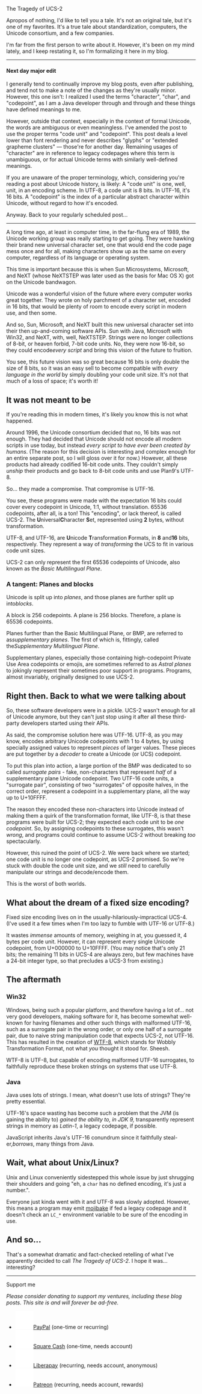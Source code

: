 The Tragedy of UCS-2

Apropos of nothing, I'd like to tell you a tale. It's not an original tale, but it's one of my favorites. It's a true tale about standardization, computers, the Unicode consortium, and a few companies.

I'm far from the first person to write about it. However, it's been on my mind lately, and I keep restating it, so I'm formalizing it here in my blog.

* * *

#### Next day major edit

I generally tend to continually improve my blog posts, even after publishing, and tend not to make a note of the changes as they're usually minor. However, this one isn't: I realized I used the terms "character", "char", and "codepoint", as I am a Java developer through and through and these things have defined meanings to me.

However, outside that context, especially in the context of formal Unicode, the words are ambiguous or even meaningless. I've amended the post to use the proper terms "code unit" and "codepoint". This post deals a level lower than font rendering and never describes "glyphs" or "extended grapheme clusters" — those're for another day. Remaining usages of "character" are in reference to legacy codepages where this term is unambiguous, or for actual Unicode terms with similarly well-defined meanings.

If you are unaware of the proper terminology, which, considering you're reading a post about Unicode history, is likely: A "code unit" is one, well, unit, in an encoding scheme. In UTF-8, a code unit is 8 bits. In UTF-16, it's 16 bits. A "codepoint" is the index of a particular abstract character within Unicode, without regard to how it's encoded.

Anyway. Back to your regularly scheduled post...

* * *

A long time ago, at least in computer time, in the far-flung era of 1989, the Unicode working group was really starting to get going. They were hawking their brand new universal character set, one that would end the code page mess once and for all, making characters show up as the same on every computer, regardless of its language or operating system.

This time is important because this is when Sun Microsystems, Microsoft, and NeXT (whose NeXTSTEP was later used as the basis for Mac OS X) got on the Unicode bandwagon.

Unicode was a wonderful vision of the future where every computer works great together. They wrote on holy parchment of a character set, encoded in 16 bits, that would be plenty of room to encode every script in modern use, and then some.

And so, Sun, Microsoft, and NeXT built this new universal character set into their then up-and-coming software APIs. Sun with Java, Microsoft with Win32, and NeXT, with, well, NeXTSTEP. Strings were no longer collections of 8-bit, or heaven forbid, 7-bit code units. No, they were now 16-bit, so they could encode*every script* and bring this vision of the future to fruition.

You see, this future vision was so great because 16 bits is only double the size of 8 bits, so it was an easy sell to become compatible with *every language in the world* by simply doubling your code unit size. It's not that much of a loss of space; it's worth it!

## It was not meant to be

If you're reading this in modern times, it's likely you know this is not what happened.

Around 1996, the Unicode consortium decided that no, 16 bits was not enough. They had decided that Unicode should not encode all modern scripts in use today, but instead *every script to have ever been created by humans*. (The reason for this decision is interesting and complex enough for an entire separate post, so I will gloss over it for now.) However, all these products had already codified 16-bit code units. They couldn't simply *unship* their products and go back to 8-bit code units and use Plan9's UTF-8.

So... they made a compromise. That compromise is UTF-16.

You see, these programs were made with the expectation 16 bits could cover every codepoint in Unicode, 1:1, without translation. 65536 codepoints, after all, is a ton! This "encoding", or lack thereof, is called UCS-2. The **U**niversal**C**haracter **S**et, represented using **2** bytes, without transformation.

UTF-8, and UTF-16, are **U**nicode **T**ransformation **F**ormats, in **8** and**16** bits, respectively. They represent a way of *transforming* the UCS to fit in various code unit sizes.

UCS-2 can only represent the first 65536 codepoints of Unicode, also known as the *Basic Multilingual Plane*.

### A tangent: Planes and blocks

Unicode is split up into *planes*, and those planes are further split up into*blocks*.

A block is 256 codepoints. A plane is 256 blocks. Therefore, a plane is 65536 codepoints.

Planes further than the Basic Multilingual Plane, or BMP, are referred to as*supplementary planes*. The first of which is, fittingly, called the*Supplementary Multilingual Plane*.

Supplementary planes, especially those containing high-codepoint Private Use Area codepoints or emojis, are sometimes referred to as *Astral planes* to jokingly represent their sometimes poor support in programs. Programs, almost invariably, originally designed to use UCS-2.

## Right then. Back to what we were talking about

So, these software developers were in a pickle. UCS-2 wasn't enough for all of Unicode anymore, but they can't just stop using it after all these third-party developers started using their APIs.

As said, the compromise solution here was UTF-16. UTF-8, as you may know, encodes arbitrary Unicode codepoints with 1 to 4 bytes, by using specially assigned values to represent *pieces* of larger values. These pieces are put together by a *decoder* to create a Unicode (or UCS) codepoint.

To put this plan into action, a large portion of the BMP was dedicated to so called *surrogate pairs* - fake, non-characters that represent *half* of a supplementary plane Unicode codepoint. Two UTF-16 code units, a "surrogate pair", consisting of two "surrogates" of opposite halves, in the correct order, represent a codepoint in a supplementary plane, all the way up to U+10FFFF.

The reason they encoded these non-characters into Unicode instead of making them a quirk of the transformation format, like UTF-8, is that these programs were built for UCS-2; they expected each code unit to be *one codepoint*. So, by assigning codepoints to these surrogates, this wasn't *wrong*, and programs could continue to assume UCS-2 without breaking *too* spectacularly.

However, this ruined the point of UCS-2. We were back where we started; one code unit is no longer one codepoint, as UCS-2 promised. So we're stuck with double the code unit size, and we *still* need to carefully manipulate our strings and decode/encode them.

This is the worst of both worlds.

## What about the dream of a fixed size encoding?

Fixed size encoding lives on in the usually-hilariously-impractical UCS-4. (I've used it a few times when I'm too lazy to fumble with UTF-16 or UTF-8.)

It wastes *immense* amounts of memory, weighing in at, you guessed it, 4 bytes per code unit. However, it can represent every single Unicode codepoint, from U+000000 to U+10FFFF. (You may notice that's only 21 bits; the remaining 11 bits in UCS-4 are always zero, but few machines have a 24-bit integer type, so that precludes a UCS-3 from existing.)

## The aftermath

### Win32

Windows, being such a popular platform, and therefore having a lot of... not very good developers, making software for it, has become somewhat well-known for having filenames and other such things with malformed UTF-16, such as a surrogate pair in the wrong order, or only one half of a surrogate pair, due to naive string manipulation code that expects UCS-2, not UTF-16. This has resulted in the creation of [WTF-8](https://simonsapin.github.io/wtf-8/), which stands for Wobbly Transformation Format, not what *you* thought it stood for. Sheesh.

WTF-8 is UTF-8, but capable of encoding malformed UTF-16 surrogates, to faithfully reproduce these broken strings on systems that use UTF-8.

### Java

Java uses lots of strings. I mean, what doesn't use lots of strings? They're pretty essential.

UTF-16's space wasting has become such a problem that the JVM (is gaining the ability to)  *gained the ability to, in JDK 9,* transparently represent strings in memory as *Latin-1*, a legacy codepage, if possible.

JavaScript inherits Java's UTF-16 conundrum since it faithfully steal- er,*borrows*, many things from Java.

## Wait, what about Unix/Linux?

Unix and Linux conveniently sidestepped this whole issue by just shrugging their shoulders and going "eh, a `char` has no defined encoding, it's just a number.".

Everyone just kinda went with it and UTF-8 was slowly adopted. However, this means a program may emit [mojibake](https://en.wikipedia.org/wiki/Mojibake) if fed a legacy codepage and it doesn't check an `LC_*` environment variable to be sure of the encoding in use.

## And so...

That's a somewhat dramatic and fact-checked retelling of what I've apparently decided to call *The Tragedy of UCS-2*. I hope it was... interesting?

* * *

Support me

*Please consider donating to support my ventures, including these blog posts. This site is and will forever be ad-free.*

- ![](../_resources/bf611f0fa5391afe70d1ce1bfca4ed54.png)[PayPal](https://www.paypal.com/cgi-bin/webscr?cmd=_s-xclick&hosted_button_id=96VY9R4Q5EGLQ&source=url) (one-time or recurring)
- ![](../_resources/1328aac4f73335c345cbe5054e861364.png)[Square Cash](https://cash.app/$unascribed) (one-time, needs account)
- ![](../_resources/4f7265169bc445a70434d5c538e5bc1f.png)[Liberapay](https://liberapay.com/unascribed) (recurring, needs account, anonymous)
- ![](../_resources/5d1e82c82e66f5205741120329c4097e.png)[Patreon](https://patreon.com/unascribed) (recurring, needs account, rewards)